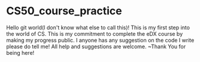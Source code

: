 # CS50_course_practice
Hello git world(I don't know what else to call this)! This is my first step into the world of CS. 
This is my commitment to complete the eDX course by making my progress public.
I anyone has any suggestion on the code I write please do tell me! 
All help and suggestions are welcome. 
    ~Thank You for being here!
